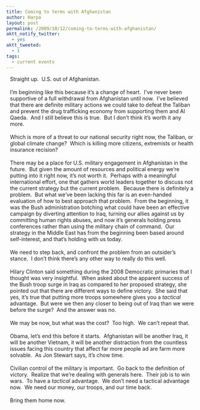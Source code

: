 ```yaml
---
title: Coming to terms with Afghanistan
author: Harpo
layout: post
permalink: /2009/10/12/coming-to-terms-with-afghanistan/
aktt_notify_twitter:
  - yes
aktt_tweeted:
  - 1
tags:
  - current events
---
```

<p style="margin-top: 0px; margin-right: 0px; margin-bottom: 18px; margin-left: 10px; padding: 0px;">
  Straight up.  U.S. out of Afghanistan.
</p>

<p style="margin-top: 0px; margin-right: 0px; margin-bottom: 18px; margin-left: 10px; padding: 0px;">
  I&#8217;m beginning like this because it&#8217;s a change of heart.  I&#8217;ve never been supportive of a full withdrawal from Afghanistan until now.  I&#8217;ve believed that there are definite military actions we could take to defeat the Taliban and prevent the drug trafficking economy from supporting them and Al Qaeda.  And I still believe this is true.  But I don&#8217;t think it&#8217;s worth it any more.
</p>

<p style="margin-top: 0px; margin-right: 0px; margin-bottom: 18px; margin-left: 10px; padding: 0px;">
  Which is more of a threat to our national security right now, the Taliban, or global climate change?  Which is killing more citizens, extremists or health insurance recision?
</p>

<p style="margin-top: 0px; margin-right: 0px; margin-bottom: 18px; margin-left: 10px; padding: 0px;">
  There may be a place for U.S. military engagement in Afghanistan in the future.  But given the amount of resources and political energy we&#8217;re putting into it right now, it&#8217;s not worth it.  Perhaps with a meaningful international effort, one that gathers world leaders together to discuss not the current strategy but the current problem.  Because there is definitely a problem.  But what we&#8217;ve been lacking this far is an even-handed evaluation of how to best approach that problem.  From the beginning, it was the Bush administration botching what could have been an effective campaign by diverting attention to Iraq, turning our allies against us by committing human rights abuses, and now it&#8217;s generals holding press conferences rather than using the military chain of command.  Our strategy in the Middle East has from the beginning been based around self-interest, and that&#8217;s holding with us today.
</p>

<p style="margin-top: 0px; margin-right: 0px; margin-bottom: 18px; margin-left: 10px; padding: 0px;">
  We need to step back, and confront the problem from an outsider&#8217;s stance.  I don&#8217;t think there&#8217;s any other way to really do this well.
</p>

<p style="margin-top: 0px; margin-right: 0px; margin-bottom: 18px; margin-left: 10px; padding: 0px;">
  Hilary Clinton said something during the 2008 Democratic primaries that I thought was very insightful.  When asked about the apparent success of the Bush troop surge in Iraq as compared to her proposed strategy, she pointed out that there are different ways to define victory.  She said that yes, it&#8217;s true that putting more troops somewhere gives you a <em>tactical</em> advantage.  But were we then any closer to being out of Iraq than we were before the surge?  And the answer was no.
</p>

<p style="margin-top: 0px; margin-right: 0px; margin-bottom: 18px; margin-left: 10px; padding: 0px;">
  We may be now, but what was the cost?  Too high.  We can&#8217;t repeat that.
</p>

<p style="margin-top: 0px; margin-right: 0px; margin-bottom: 18px; margin-left: 10px; padding: 0px;">
  Obama, let&#8217;s end this before it starts.  Afghanistan will be another Iraq, it will be another Vietnam, it will be another distraction from the countless issues facing this country that affect far more people ad are farm more solvable.  As Jon Stewart says, it&#8217;s chow time.
</p>

<p style="margin-top: 0px; margin-right: 0px; margin-bottom: 18px; margin-left: 10px; padding: 0px;">
  Civilian control of the military is important.  Go back to the definition of victory.  Realize that we&#8217;re dealing with generals here.  Their job is to win wars.  To have a <em>tactical</em> advantage.  We don&#8217;t need a tactical advantage now.  We need our money, our troops, and our time back.
</p>

<p style="margin-top: 0px; margin-right: 0px; margin-bottom: 18px; margin-left: 10px; padding: 0px;">
  Bring them home now.
</p>